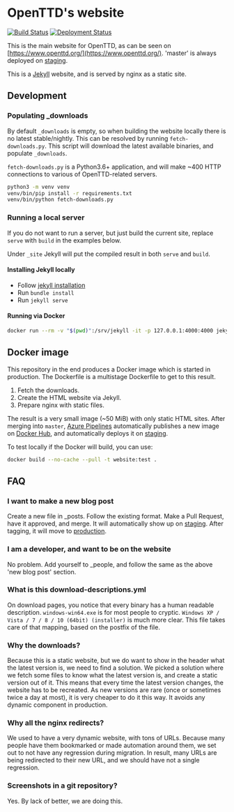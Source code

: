 # OpenTTD's website

[![Build Status](https://dev.azure.com/openttd/OpenTTD/_apis/build/status/website?branchName=master)](https://dev.azure.com/openttd/OpenTTD/_build/latest?definitionId=6?branchName=master)
[![Deployment Status](https://vsrm.dev.azure.com/openttd/_apis/public/Release/badge/8da578ca-c6cf-47b8-b489-d54a7b188de8/2/2)](https://dev.azure.com/openttd/OpenTTD/_release?view=mine&definitionId=2)

This is the main website for OpenTTD, as can be seen on [https://www.openttd.org/](https://www.openttd.org/).
'master' is always deployed on [staging](https://www.staging.openttd.org/).

This is a [Jekyll](https://jekyllrb.com/) website, and is served by nginx as a static site.

## Development

### Populating _downloads

By default `_downloads` is empty, so when building the website locally there is no latest stable/nightly.
This can be resolved by running `fetch-downloads.py`.
This script will download the latest available binaries, and populate `_downloads`.

`fetch-downloads.py` is a Python3.6+ application, and will make ~400 HTTP connections to various of OpenTTD-related servers.

```bash
python3 -m venv venv
venv/bin/pip install -r requirements.txt
venv/bin/python fetch-downloads.py
```

### Running a local server

If you do not want to run a server, but just build the current site, replace `serve` with `build` in the examples below.

Under `_site` Jekyll will put the compiled result in both `serve` and `build`.

#### Installing Jekyll locally

- Follow [jekyll installation](https://jekyllrb.com/docs/installation/)
- Run `bundle install`
- Run `jekyll serve`

#### Running via Docker

```bash
docker run --rm -v "$(pwd)":/srv/jekyll -it -p 127.0.0.1:4000:4000 jekyll/jekyll jekyll serve
```

## Docker image

This repository in the end produces a Docker image which is started in production.
The Dockerfile is a multistage Dockerfile to get to this result.

1) Fetch the downloads.
2) Create the HTML website via Jekyll.
3) Prepare nginx with static files.

The result is a very small image (~50 MiB) with only static HTML sites.
After merging into `master`, [Azure Pipelines](https://dev.azure.com/openttd/OpenTTD/_build/latest?definitionId=6?branchName=master) automatically publishes a new image on [Docker Hub](https://hub.docker.com/r/openttd/website/tags), and automatically deploys it on [staging](https://www.staging.openttd.org/).

To test locally if the Docker will build, you can use:

```bash
docker build --no-cache --pull -t website:test .
```

## FAQ

### I want to make a new blog post

Create a new file in _posts.
Follow the existing format.
Make a Pull Request, have it approved, and merge.
It will automatically show up on [staging](https://www.staging.openttd.org/).
After tagging, it will move to [production](https://www.openttd.org/).

### I am a developer, and want to be on the website

No problem.
Add yourself to _people, and follow the same as the above 'new blog post' section.

### What is this download-descriptions.yml

On download pages, you notice that every binary has a human readable description.
`windows-win64.exe` is for most people to cryptic.
`Windows XP / Vista / 7 / 8 / 10 (64bit) (installer)` is much more clear.
This file takes care of that mapping, based on the postfix of the file.

### Why the downloads?

Because this is a static website, but we do want to show in the header what the latest version is, we need to find a solution.
We picked a solution where we fetch some files to know what the latest version is, and create a static version out of it.
This means that every time the latest version changes, the website has to be recreated.
As new versions are rare (once or sometimes twice a day at most), it is very cheaper to do it this way.
It avoids any dynamic component in production.

### Why all the nginx redirects?

We used to have a very dynamic website, with tons of URLs.
Because many people have them bookmarked or made automation around them, we set out to not have any regression during migration.
In result, many URLs are being redirected to their new URL, and we should have not a single regression.

### Screenshots in a git repository?

Yes.
By lack of better, we are doing this.

